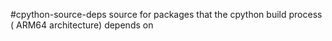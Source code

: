 #cpython-source-deps
source for packages that the cpython build process ( ARM64 architecture) depends on
